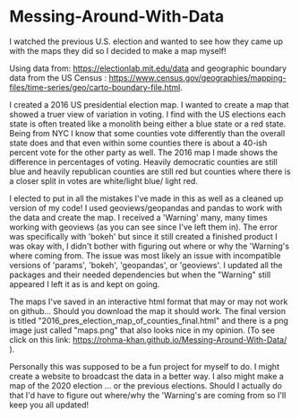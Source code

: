 # Messing-Around-With-Data
I watched the previous U.S. election and wanted to see how they came up with the maps they did so I decided to make a map myself! 

Using data from: https://electionlab.mit.edu/data
and geographic boundary data from the US Census : https://www.census.gov/geographies/mapping-files/time-series/geo/carto-boundary-file.html.

I created a 2016 US presidential election map. I wanted to create a map that showed a truer view of variation in voting. I find with the US elections each state is often treated like a monolith being either a blue state or a red state. Being from NYC I know that some counties vote differently than the overall state does and that even within some counties there is about a 40-ish percent vote for the other party as well. The 2016 map I made shows the difference in percentages of voting. Heavily democratic counties are still blue and heavily republican counties are still red but counties where there is a closer split in votes are white/light blue/ light red. 


I elected to put in all the mistakes I've made in this as well as a cleaned up version of my code! I used geoviews/geopandas and pandas to work with the data and create the map. I received a 'Warning' many, many times working with geoviews (as you can see since I've left them in). The error was specifically with 'bokeh' but since it still created a finished product I was okay with, I didn't bother with figuring out where or why the 'Warning's where coming from. The issue was most likely an issue with incompatible versions of 'params', 'bokeh', 'geopandas', or 'geoviews'. I updated all the packages and their needed dependencies but when the "Warning" still appeared I left it as is and kept on going.

The maps I've saved in an interactive html format that may or may not work on github... Should you download the map it should work. The final version is titled "2016_pres_election_map_of_counties_final.html" and there is a png image just called "maps.png" that also looks nice in my opinion. (To see click on this link: https://rohma-khan.github.io/Messing-Around-With-Data/ ).

Personally this was supposed to be a fun project for myself to do. I might create a website to broadcast the data in a better way. I also might make a map of the 2020 election ... or the previous elections. Should I actually do that I'd have to figure out where/why the 'Warning's are coming from so I'll keep you all updated!

